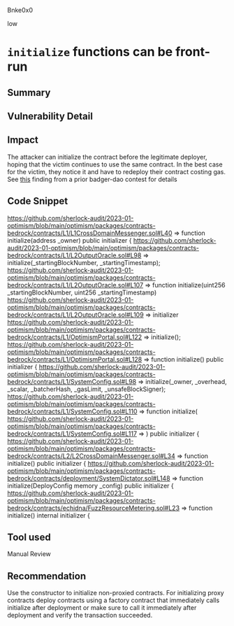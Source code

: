 Bnke0x0

low

# `initialize` functions can be front-run

## Summary

## Vulnerability Detail

## Impact
The attacker can initialize the contract before the legitimate deployer, hoping that the victim continues to use the same contract.
In the best case for the victim, they notice it and have to redeploy their contract costing gas.
See [this](https://github.com/code-423n4/2021-10-badgerdao-findings/issues/40) finding from a prior badger-dao contest for details


## Code Snippet
https://github.com/sherlock-audit/2023-01-optimism/blob/main/optimism/packages/contracts-bedrock/contracts/L1/L1CrossDomainMessenger.sol#L40 => function initialize(address _owner) public initializer {
https://github.com/sherlock-audit/2023-01-optimism/blob/main/optimism/packages/contracts-bedrock/contracts/L1/L2OutputOracle.sol#L98 => initialize(_startingBlockNumber, _startingTimestamp);
https://github.com/sherlock-audit/2023-01-optimism/blob/main/optimism/packages/contracts-bedrock/contracts/L1/L2OutputOracle.sol#L107 => function initialize(uint256 _startingBlockNumber, uint256 _startingTimestamp)
https://github.com/sherlock-audit/2023-01-optimism/blob/main/optimism/packages/contracts-bedrock/contracts/L1/L2OutputOracle.sol#L109 => initializer
https://github.com/sherlock-audit/2023-01-optimism/blob/main/optimism/packages/contracts-bedrock/contracts/L1/OptimismPortal.sol#L122 => initialize();
https://github.com/sherlock-audit/2023-01-optimism/blob/main/optimism/packages/contracts-bedrock/contracts/L1/OptimismPortal.sol#L128 => function initialize() public initializer {
https://github.com/sherlock-audit/2023-01-optimism/blob/main/optimism/packages/contracts-bedrock/contracts/L1/SystemConfig.sol#L98 => initialize(_owner, _overhead, _scalar, _batcherHash, _gasLimit, _unsafeBlockSigner);
https://github.com/sherlock-audit/2023-01-optimism/blob/main/optimism/packages/contracts-bedrock/contracts/L1/SystemConfig.sol#L110 => function initialize(
https://github.com/sherlock-audit/2023-01-optimism/blob/main/optimism/packages/contracts-bedrock/contracts/L1/SystemConfig.sol#L117 => ) public initializer {
https://github.com/sherlock-audit/2023-01-optimism/blob/main/optimism/packages/contracts-bedrock/contracts/L2/L2CrossDomainMessenger.sol#L34 => function initialize() public initializer {
https://github.com/sherlock-audit/2023-01-optimism/blob/main/optimism/packages/contracts-bedrock/contracts/deployment/SystemDictator.sol#L148 => function initialize(DeployConfig memory _config) public initializer {
https://github.com/sherlock-audit/2023-01-optimism/blob/main/optimism/packages/contracts-bedrock/contracts/echidna/FuzzResourceMetering.sol#L23 => function initialize() internal initializer {
## Tool used

Manual Review

## Recommendation
Use the constructor to initialize non-proxied contracts.
For initializing proxy contracts deploy contracts using a factory contract that immediately calls initialize after deployment or make sure to call it immediately after deployment and verify the transaction succeeded.
